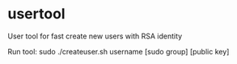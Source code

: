 # usertool
User tool for fast create new users with RSA identity

Run tool:
sudo ./createuser.sh username [sudo group] [public key]

